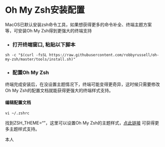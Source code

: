 # Oh My Zsh安装配置

MacOS已默认安装zsh命令工具，如果想获得更多的命令补全、终端主题方案等，可安装Oh My Zsh得到更强大的终端支持

* ### 打开终端窗口, 粘贴以下脚本

```
sh -c "$(curl -fsSL https://raw.githubusercontent.com/robbyrussell/oh-my-zsh/master/tools/install.sh)"
```

* ### 配置Oh My Zsh

终端完成安装后，在没设置主题情况下，终端可能变得更奇异，这时候只需要修改Oh My Zsh的配置文档就能获得更强大的终端样式支持。

#### 编辑配置文档

```
vi ~/.zshrc
```

找到ZSH\_THEME=“”，这里可以设置Oh My Zsh的主题样式，[点此链接](https://github.com/robbyrussell/oh-my-zsh/wiki/External-themes) 可获得更多主题样式支持。

本人

